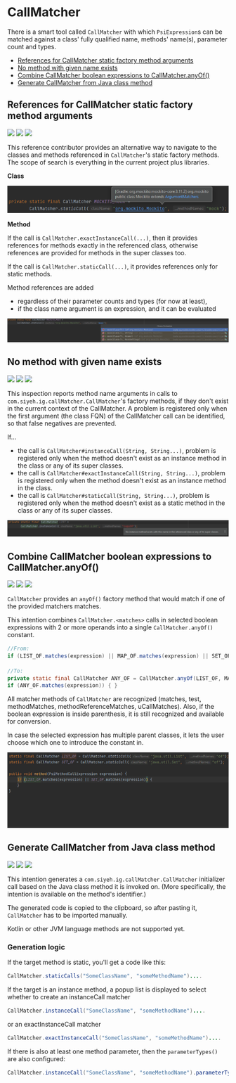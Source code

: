 # CallMatcher

There is a smart tool called `CallMatcher` with which `PsiExpression`s can be matched against a class' fully qualified name, methods' name(s),
parameter count and types.

<!-- TOC -->
* [References for CallMatcher static factory method arguments](#references-for-callmatcher-static-factory-method-arguments)
* [No method with given name exists](#no-method-with-given-name-exists)
* [Combine CallMatcher boolean expressions to CallMatcher.anyOf()](#combine-callmatcher-boolean-expressions-to-callmatcheranyof--)
* [Generate CallMatcher from Java class method](#generate-callmatcher-from-java-class-method)
<!-- TOC -->

## References for CallMatcher static factory method arguments

![](https://img.shields.io/badge/referencecontributor-orange) ![](https://img.shields.io/badge/since-0.1.0-blue) [![](https://img.shields.io/badge/implementation-CallMatcherReferenceContributor-blue)](../src/main/java/com/picimako/justkitting/reference/CallMatcherReferenceContributor.java)

This reference contributor provides an alternative way to navigate to the classes and methods referenced in `CallMatcher`'s static factory methods.
The scope of search is everything in the current project plus libraries.

**Class**

![call_matcher_class_reference_contributor](assets/call_matcher_class_reference_contributor.png)

**Method**

If the call is `CallMatcher.exactInstanceCall(...)`, then it provides references for methods exactly in the referenced class,
otherwise references are provided for methods in the super classes too.

If the call is `CallMatcher.staticCall(...)`, it provides references only for static methods.

Method references are added
- regardless of their parameter counts and types (for now at least),
- if the class name argument is an expression, and it can be evaluated

![call_matcher_method_reference_contributor](assets/call_matcher_method_reference_contributor.png)

## No method with given name exists

![](https://img.shields.io/badge/inspection-orange) ![](https://img.shields.io/badge/since-0.1.0-blue) [![](https://img.shields.io/badge/implementation-CallMatcherInspection-blue)](../src/main/java/com/picimako/justkitting/inspection/CallMatcherInspection.java)

This inspection reports method name arguments in calls to `com.siyeh.ig.callMatcher.CallMatcher`'s factory methods, if they don't exist in the current context of the CallMatcher.
A problem is registered only when the first argument (the class FQN) of the CallMatcher call can be identified,
so that false negatives are prevented.

If...
- the call is `CallMatcher#instanceCall(String, String...)`, problem is registered only when the method doesn't exist as an instance method in the class or any of its super classes.
- the call is `CallMatcher#exactInstanceCall(String, String...)`, problem is registered only when the method doesn't exist as an instance method in the class.
- the call is `CallMatcher#staticCall(String, String...)`, problem is registered only when the method doesn't exist as a static method in the class or any of its super classes.

![no_instance_method_found_with_name](assets/call_matcher_no_instance_method_found.png)

## Combine CallMatcher boolean expressions to CallMatcher.anyOf()

![](https://img.shields.io/badge/intention-orange) ![](https://img.shields.io/badge/since-0.1.0-blue) [![](https://img.shields.io/badge/implementation-CallMatchersConversionToAnyOfIntention-blue)](../src/main/java/com/picimako/justkitting/intention/callmatcher/CallMatchersConversionToAnyOfIntention.java)

`CallMatcher` provides an `anyOf()` factory method that would match if one of the provided matchers matches.

This intention combines `CallMatcher.<matches>` calls in selected boolean expressions with 2 or more operands into a single `CallMatcher.anyOf()` constant.

```java
//From:
if (LIST_OF.matches(expression) || MAP_OF.matches(expression) || SET_OF.matches(expression)) { }

//To:
private static final CallMatcher ANY_OF = CallMatcher.anyOf(LIST_OF, MAP_OF, SET_OF);
if (ANY_OF.matches(expression)) { }
```

All matcher methods of `CallMatcher` are recognized (matches, test, methodMatches, methodReferenceMatches, uCallMatches). Also, if the boolean expression is inside parenthesis,
it is still recognized and available for conversion.

In case the selected expression has multiple parent classes, it lets the user choose which one to introduce the constant in.

![call_matchers_to_any_of_intention](assets/call_matchers_to_any_of_intention.gif)

## Generate CallMatcher from Java class method

![](https://img.shields.io/badge/intention-orange) ![](https://img.shields.io/badge/since-0.1.0-blue) [![](https://img.shields.io/badge/implementation-CallMatchersConversionToAnyOfIntention-blue)](../src/main/java/com/picimako/justkitting/intention/callmatcher/GenerateCallMatcherFromSignatureIntention.java)

This intention generates a `com.siyeh.ig.callMatcher.CallMatcher` initializer call based on the Java class method it is invoked on.
(More specifically, the intention is available on the method's identifier.)

The generated code is copied to the clipboard, so after pasting it, `CallMatcher` has to be imported manually.

Kotlin or other JVM language methods are not supported yet.

### Generation logic

If the target method is static, you'll get a code like this:
```java
CallMatcher.staticCalls("SomeClassName", "someMethodName")....
```

If the target is an instance method, a popup list is displayed to select whether to create an instanceCall matcher
```java
CallMatcher.instanceCall("SomeClassName", "someMethodName")....
```
or an exactInstanceCall matcher
```java
CallMatcher.exactInstanceCall("SomeClassName", "someMethodName")....
```

If there is also at least one method parameter, then the `parameterTypes()` are also configured:
```java
CallMatcher.instanceCall("SomeClassName", "someMethodName").parameterTypes("Type1", "Type2");
```
